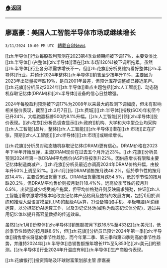 ###  [:house:返回](README.md)
---


## 廖嘉豪：美国人工智能半导体市场或继续增长
`3/11/2024 10:00 PM UTC ` [轉載自GNews](https://gnews.org/articles/2385402)

[[zh:半导体]]行业每股盈利预测在2023第4季业绩期间被下调17%，主要受类比[[zh:半导体]] (占整体[[zh:半导体]]潜在[[zh:市场]]20%)被下调所拖累。虽然[[zh:半导体]]行业各分项需求增长不一，但[[zh:花旗]]分析员维持看好整体[[zh:半导体]]行业，并预计2024年整体[[zh:半导体]]销售至少按年升11%，主要因为2023年出货量按年跌19%，是自2001年最差，但预计库存调整或已接近尾声。[[zh:花旗]]分析员对2024年[[zh:半导体]]重点主题包括[[zh:人工智能]]、动态随机存取记忆体(DRAM)和[[zh:半导体]]设备的信心日益增强。

2024年每股盈利预测被下调17%为2008年以来最大的盈测下调幅度，但未有影响相关股价表现，截至[[zh:3月7日]]，[[zh:费城]][[zh:半导体]]指数(SOX)年初至今已升24%，大幅跑赢标普500约8.1%升幅。[[zh:人工智能]]引领[[zh:半导体]]股价表现。[[zh:花旗]]分析员调查显示[[zh:政府]]机构、大学和大中型企业均采购[[zh:人工智能]]晶片，整体[[zh:人工智能]][[zh:半导体]]潜在[[zh:市场]]正在扩张，预期[[zh:人工智能]][[zh:半导体]][[zh:市场]]或继续增长。

[[zh:花旗]]分析员对动态随机存取记忆体(DRAM)更有信心。DRAM价格在2023年下半年开始反弹，主流DRAM现价在过去五个月升近23%。[[zh:花旗]]分析员预测2024年第一季DRAM平均售价(ASP)将按季升22%。因供应增长有限和主要记忆体制造商减产，[[zh:花旗]]分析员最近亦调高2024年DRAM价格升幅，由按年升50%上调至52%。[[zh:1月]]份DRAM销售按月跌46.2%，低於季节性的按月跌14.4%，主要受累出货量下跌。DRAM出货量按月跌54.5%，低於季节性的按月跌20.2%，但DRAM平均售价则按月劲升18.4%%，远高於季节性的按月升6.9%，出货量减少或受减产拖累，但平均价格劲升则反映需求强劲，佐证[[zh:人工智能]]需求激增将根本地改变记忆体产品格局及独特的发展方向，包括1)用於训练和推理大型语言模型(LLM)的超级AI运算，2)设备端(如手机、平板电脑)AI边缘运算，以分担部份AI运算工作，以及3)记忆体池(或称为动态记忆体分配)，透过共用记忆体以提升高容量数据的传送效率。

虽然[[zh:1月]]份整体[[zh:半导体]]销售额按月下跌16.5%至433亿[[zh:美元]]，低於季节性趋势的按月跌8.6%，但[[zh:花旗]]分析员已预计2024年第一季[[zh:半导体]]销售增长将低於季节性趋势，而今年第二季、第三季和第四季则高於季节性趋势，并维持2024年[[zh:半导体]]总销售额按年增长11%至5,853亿[[zh:美元]]的预测。[[zh:半导体]]行业2024年升温应有利[[zh:半导体]]生产商股价表现。

[[zh:花旗银行]]投资策略及环球财富策划部主管 廖嘉豪
